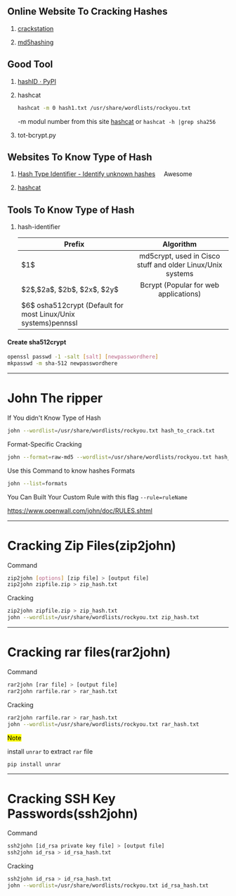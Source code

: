 ## Online Website To Cracking Hashes

1. [crackstation](https://crackstation.net/)

2. [md5hashing](https://md5hashing.net/hash/)

## Good Tool

1. [hashID · PyPI](https://pypi.org/project/hashID/)

2. hashcat
   
   ```bash
   hashcat -m 0 hash1.txt /usr/share/wordlists/rockyou.txt
   ```
   
   -m modul number from this site [hashcat](https://hashcat.net/wiki/doku.php?id=example_hashes) or `hashcat -h |grep sha256`

3. tot-bcrypt.py

## Websites To Know Type of Hash

1. [Hash Type Identifier - Identify unknown hashes](https://hashes.com/en/tools/hash_identifier)     Awesome

2. [hashcat](https://hashcat.net/wiki/doku.php?id=example_hashes)

## Tools To Know Type of Hash

1. hash-identifier
   
   | Prefix                                                          | Algorithm                                                  |
   | --------------------------------------------------------------- |:----------------------------------------------------------:|
   | \$1\$                                                           | md5crypt, used in Cisco stuff and older Linux/Unix systems |
   | \$2\$,\$2a\$, \$2b\$, \$2x\$, \$2y\$                            | Bcrypt (Popular for web applications)                      |
   | \$6\$ osha512crypt (Default for most Linux/Unix systems)pennssl |                                                            |

#### Create sha512crypt

```bash
openssl passwd -1 -salt [salt] [newpasswordhere]
mkpasswd -m sha-512 newpasswordhere
```

---

# John The ripper

If You didn't Know Type of Hash

```bash
john --wordlist=/usr/share/wordlists/rockyou.txt hash_to_crack.txt
```

Format-Specific Cracking

```bash
john --format=raw-md5 --wordlist=/usr/share/wordlists/rockyou.txt hash_to_crack.txt
```

Use this Command to know hashes Formats

```bash
john --list=formats
```

You Can Built Your Custom Rule with this flag `--rule=ruleName`

https://www.openwall.com/john/doc/RULES.shtml

---

# Cracking Zip Files(zip2john)

Command

```bash
zip2john [options] [zip file] > [output file]
zip2john zipfile.zip > zip_hash.txt
```

Cracking

```bash
zip2john zipfile.zip > zip_hash.txt
john --wordlist=/usr/share/wordlists/rockyou.txt zip_hash.txt
```

---

# Cracking rar files(rar2john)

Command

```bash
rar2john [rar file] > [output file]
rar2john rarfile.rar > rar_hash.txt
```

Cracking

```bash
rar2john rarfile.rar > rar_hash.txt
john --wordlist=/usr/share/wordlists/rockyou.txt rar_hash.txt
```

<mark>Note</mark>

install `unrar` to extract `rar` file

`pip install unrar`

---

# Cracking SSH Key Passwords(ssh2john)

Command

```bash
ssh2john [id_rsa private key file] > [output file]
ssh2john id_rsa > id_rsa_hash.txt
```

Cracking

```bash
ssh2john id_rsa > id_rsa_hash.txt
john --wordlist=/usr/share/wordlists/rockyou.txt id_rsa_hash.txt
```






